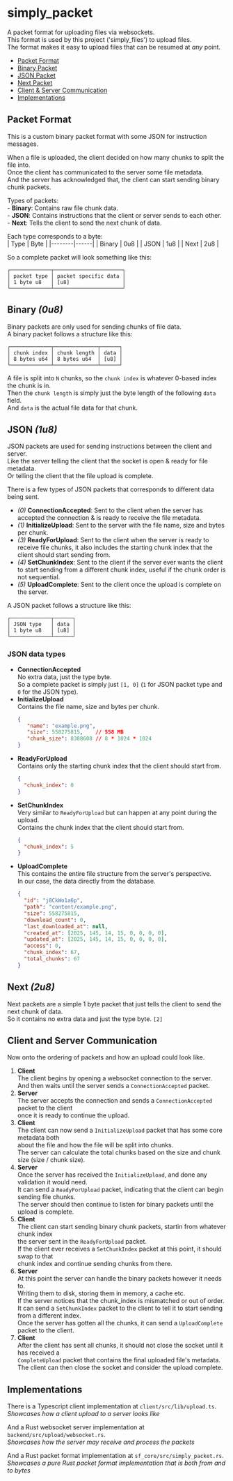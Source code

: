 # simply_packet

A packet format for uploading files via websockets.  
This format is used by this project ('simply_files') to upload files.  
The format makes it easy to upload files that can be resumed at *any* point.  

- <a href="#packet-format">Packet Format</a>
- <a href="#binary-0u8">Binary Packet</a>
- <a href="#json-1u8">JSON Packet</a>
- <a href="#next-2u8">Next Packet</a>
- <a href="#client-and-server-communication">Client & Server Communication</a>
- <a href="#implementations">Implementations</a>

## Packet Format

This is a custom binary packet format with some JSON for instruction messages.  

When a file is uploaded, the client decided on how many chunks to split the file into.  
Once the client has communicated to the server some file metadata.  
And the server has acknowledged that, the client can start sending binary chunk packets.  


Types of packets:  
    - **Binary**: Contains raw file chunk data.  
    - **JSON**: Contains instructions that the client or server sends to each other.  
    - **Next**: Tells the client to send the next chunk of data.  

Each type corresponds to a byte:  
| Type   | Byte |
|--------|------|
| Binary | 0u8 |
| JSON   | 1u8 |
| Next   | 2u8 |

So a complete packet will look something like this:
```
┌─────────────┬──────────────────────┐  
│ packet type │ packet specific data │
│ 1 byte u8   │ [u8]                 │
└─────────────┴──────────────────────┘
```

## Binary *(0u8)*

Binary packets are only used for sending chunks of file data.  
A binary packet follows a structure like this:  

```
┌─────────────┬──────────────┬──────┐  
│ chunk index │ chunk length │ data │  
│ 8 bytes u64 │ 8 bytes u64  │ [u8] │
└─────────────┴──────────────┴──────┘
```

A file is split into `N` chunks, so the `chunk index` is whatever 0-based index the chunk is in.  
Then the `chunk length` is simply just the byte length of the following `data` field.  
And `data` is the actual file data for that chunk.  

## JSON *(1u8)*

JSON packets are used for sending instructions between the client and server.  
Like the server telling the client that the socket is open & ready for file metadata.  
Or telling the client that the file upload is complete.  

There is a few types of JSON packets that corresponds to different data being sent.  
- *(0)* **ConnectionAccepted**: Sent to the client when the server has accepted the connection & is ready to receive the file metadata.  
- *(1)* **InitializeUpload**: Sent to the server with the file name, size and bytes per chunk.  
- *(3)* **ReadyForUpload**: Sent to the client when the server is ready to receive file chunks, it also includes the starting chunk index that the client should start sending from.  
- *(4)* **SetChunkIndex**: Sent to the client if the server ever wants the client to start sending from a different chunk index, useful if the chunk order is not sequential.  
- *(5)* **UploadComplete**: Sent to the client once the upload is complete on the server.  

A JSON packet follows a structure like this:  
```
┌─────────────┬──────┐  
│ JSON type   │ data │
│ 1 byte u8   │ [u8] │
└─────────────┴──────┘
```

### JSON data types
- **ConnectionAccepted**  
    No extra data, just the type byte.  
    So a complete packet is simply just `[1, 0]` (`1` for JSON packet type and `0` for the JSON type). 
- **InitializeUpload**  
   Contains the file name, size and bytes per chunk.  
   ```json
   {
      "name": "example.png",
      "size": 558275815,    // 558 MB
      "chunk_size": 8388608 // 8 * 1024 * 1024
   }
   ```
- **ReadyForUpload**  
    Contains only the starting chunk index that the client should start from.  
    ```json
    {
      "chunk_index": 0
    }
    ```
- **SetChunkIndex**  
    Very similar to `ReadyForUpload` but can happen at any point during the upload.  
    Contains the chunk index that the client should start from.  
    ```json
    {
      "chunk_index": 5
    }
    ```
- **UploadComplete**  
    This contains the entire file structure from the server's perspective.  
    In our case, the data directly from the database.  
    ```json
    {
      "id": "j8CkWo1a6p",
      "path": "content/example.png",
      "size": 558275815,
      "download_count": 0,
      "last_downloaded_at": null,
      "created_at": [2025, 145, 14, 15, 0, 0, 0, 0],
      "updated_at": [2025, 145, 14, 15, 0, 0, 0, 0],
      "access": 0,
      "chunk_index": 67,
      "total_chunks": 67
    }
    ```

## Next *(2u8)*

Next packets are a simple 1 byte packet that just tells the client to send the next chunk of data.  
So it contains no extra data and just the type byte. `[2]`  

## Client and Server Communication

Now onto the ordering of packets and how an upload could look like.  

1. **Client**  
    The client begins by opening a websocket connection to the server.  
    And then waits until the server sends a `ConnectionAccepted` packet.  
2. **Server**  
    The server accepts the connection and sends a `ConnectionAccepted` packet to the client  
    once it is ready to continue the upload.  
3. **Client**  
    The client can now send a `InitializeUpload` packet that has some core metadata both  
    about the file and how the file will be split into chunks.  
    The server can calculate the total chunks based on the size and chunk size (size / chunk size).  
4. **Server**  
    Once the server has received the `InitializeUpload`, and done any validation it would need.  
    It can send a `ReadyForUpload` packet, indicating that the client can begin sending file chunks.  
    The server should then continue to listen for binary packets until the upload is complete.  
5. **Client**  
    The client can start sending binary chunk packets, startin from whatever chunk index  
    the server sent in the `ReadyForUpload` packet.  
    If the client ever receives a `SetChunkIndex` packet at this point, it should swap to that  
    chunk index and continue sending chunks from there.  
6. **Server**  
    At this point the server can handle the binary packets however it needs to.  
    Writing them to disk, storing them in memory, a cache etc.  
    If the server notices that the chunk_index is mismatched or out of order.  
    It can send a `SetChunkIndex` packet to the client to tell it to start sending from a different index.  
    Once the server has gotten all the chunks, it can send a `UploadComplete` packet to the client.  
7. **Client**  
    After the client has sent all chunks, it should not close the socket until it has received a   
    `CompleteUpload` packet that contains the final uploaded file's metadata.  
    The client can then close the socket and consider the upload complete.  

## Implementations

There is a Typescript client implementation at `client/src/lib/upload.ts`.  
*Showcases how a client upload to a server looks like*   

And a Rust websocket server implementation at `backend/src/upload/websocket.rs`.  
*Showcases how the server may receive and process the packets*  

And a Rust packet format implementation at `sf_core/src/simply_packet.rs`.  
*Showcases a pure Rust packet format implementation that is both from and to bytes*  